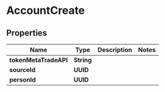 

# AccountCreate


## Properties

| Name | Type | Description | Notes |
|------------ | ------------- | ------------- | -------------|
|**tokenMetaTradeAPI** | **String** |  |  |
|**sourceId** | **UUID** |  |  |
|**personId** | **UUID** |  |  |



